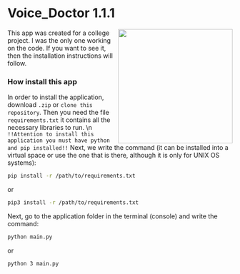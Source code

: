 # Voice_Doctor 1.1.1

<img align="right" height="256" src="https://github.com/nikirax/Voice_Doctor/blob/main/assets/micro_logo.png"/>

This app was created for a college project. I was the only one working on the code. If you want to see it, then the installation instructions will follow. 

### How install this app

In order to install the application, download `.zip` or `clone this repository`. Then you need the file `requirements.txt` it contains all the necessary libraries to run. \n
`!!Attention to install this application you must have python and pip installed!!`
Next, we write the command (it can be installed into a virtual space or use the one that is there, although it is only for UNIX OS systems):

```bash
pip install -r /path/to/requirements.txt 
```
or
```bash
pip3 install -r /path/to/requirements.txt
```
Next, go to the application folder in the terminal (console) and write the command:

```bash
python main.py 
```
or
```bash
python 3 main.py
```
